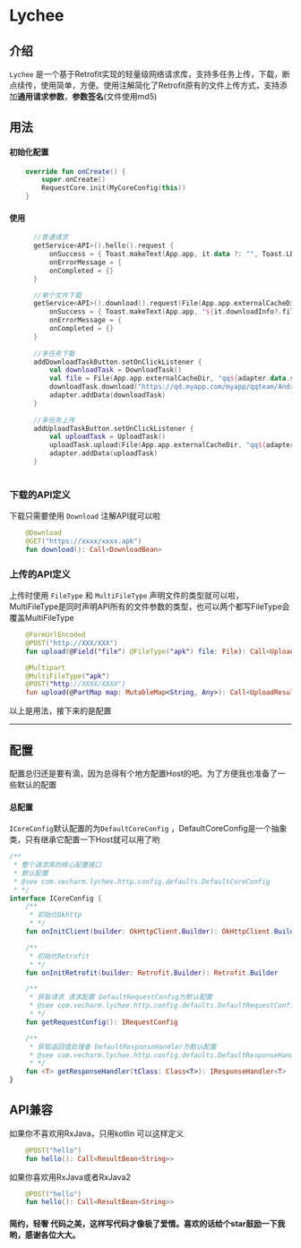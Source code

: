 # Lychee
## 介绍
`Lychee` 是一个基于Retrofit实现的轻量级网络请求库，支持多任务上传，下载，断点续传，使用简单，方便。使用注解简化了Retrofit原有的文件上传方式，支持添加**通用请求参数**，**参数签名**(文件使用md5)

## 用法

#### 初始化配置
```kotlin
    override fun onCreate() {
        super.onCreate()
        RequestCore.init(MyCoreConfig(this))
    }
```
#### 使用
```kotlin
      //普通请求
      getService<API>().hello().request {
          onSuccess = { Toast.makeText(App.app, it.data ?: "", Toast.LENGTH_SHORT).show() }
          onErrorMessage = {
          onCompleted = {}
      }

      //单个文件下载
      getService<API>().download().request(File(App.app.externalCacheDir, "qq.apk")) {
          onSuccess = { Toast.makeText(App.app, "${it.downloadInfo?.fileName} 下载完成", Toast.LENGTH_SHORT).show() }
          onErrorMessage = {
          onCompleted = {}
      }
        
      //多任务下载
      addDownloadTaskButton.setOnClickListener {
          val downloadTask = DownloadTask()
          val file = File(App.app.externalCacheDir, "qq${adapter.data.size + 1}.apk"
          downloadTask.download("https://qd.myapp.com/myapp/qqteam/AndroidQQ/mobileqq_android.apk", file)
          adapter.addData(downloadTask)
      }
        
      //多任务上传
      addUploadTaskButton.setOnClickListener {
          val uploadTask = UploadTask()
          uploadTask.upload(File(App.app.externalCacheDir, "qq${adapter.data.size + 1}.apk"))
          adapter.addData(uploadTask)
      }
        
```
### 下载的API定义
下载只需要使用 `Download` 注解API就可以啦
```kotlin
    @Download
    @GET("https://xxxx/xxxx.apk")
    fun download(): Call<DownloadBean>
```
### 上传的API定义
上传时使用 `FileType` 和 `MultiFileType` 声明文件的类型就可以啦，MultiFileType是同时声明API所有的文件参数的类型，也可以两个都写FileType会覆盖MultiFileType
```kotlin
    @FormUrlEncoded
    @POST("http://XXX/XXX")
    fun upload(@Field("file") @FileType("apk") file: File): Call<UploadResult>

    @Multipart
    @MultiFileType("apk")
    @POST("http://XXXX/XXXX")
    fun upload(@PartMap map: MutableMap<String, Any>): Call<UploadResult>
```

以上是用法，接下来的是配置
***
## 配置
配置总归还是要有滴，因为总得有个地方配置Host的吧。为了方便我也准备了一些默认的配置
#### 总配置
`ICoreConfig`默认配置的为`DefaultCoreConfig` ，DefaultCoreConfig是一个抽象类，只有继承它配置一下Host就可以用了哟
```kotlin
/**
 * 整个请求库的核心配置接口
 * 默认配置
 * @see com.vecharm.lychee.http.config.defaults.DefaultCoreConfig
 * */
interface ICoreConfig {
    /**
     * 初始化Okhttp
     * */
    fun onInitClient(builder: OkHttpClient.Builder): OkHttpClient.Builder

    /**
     * 初始化Retrofit
     * */
    fun onInitRetrofit(builder: Retrofit.Builder): Retrofit.Builder

    /**
     * 获取请求 请求配置 DefaultRequestConfig为默认配置
     * @see com.vecharm.lychee.http.config.defaults.DefaultRequestConfig
     * */
    fun getRequestConfig(): IRequestConfig

    /**
     * 获取返回值处理者 DefaultResponseHandler为默认配置
     * @see com.vecharm.lychee.http.config.defaults.DefaultResponseHandler
     * */
    fun <T> getResponseHandler(tClass: Class<T>): IResponseHandler<T>
}
```
## API兼容
如果你不喜欢用RxJava，只用kotlin 可以这样定义
```kotlin
    @POST("hello")
    fun hello(): Call<ResultBean<String>>
```
如果你喜欢用RxJava或者RxJava2 
```kotlin
    @POST("hello")
    fun hello(): Call<ResultBean<String>>
```
#### 简约，轻奢 代码之美，这样写代码才像极了爱情。喜欢的话给个star鼓励一下我哟，感谢各位大大。

